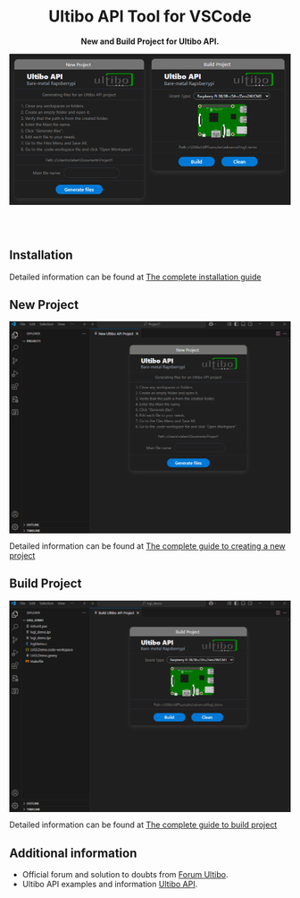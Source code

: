 <h1 align="center">Ultibo API Tool for VSCode</h1>
<p align="center"><strong>New and Build Project for Ultibo API.</strong></p>

<p align="center">
    <img align="center" src="img/Extens.png" width="auto" alt="UltiboAPI">
</p>

<br><br>

## Installation
Detailed information can be found at [The complete installation guide](https://github.com/rcla/Ultibo_API_Tool/blob/master/INSTALLATION.md)


## New Project
<p align="center">
    <img align="center" src="img/NewProj.gif" width="auto" alt="New Project Ultibo API Tool">
</p>

Detailed information can be found at [The complete guide to creating a new project](https://github.com/rcla/Ultibo_API_Tool/blob/master/NEWPROJECT.md)

## Build Project
<p align="center">
    <img align="center" src="img/BuildProj.gif" width="auto" alt="Build Project Ultibo API Tool">
</p>

Detailed information can be found at [The complete guide to build project](https://github.com/rcla/Ultibo_API_Tool/blob/master/BUILDPROJECT.md)


## Additional information

- Official forum and solution to doubts from [Forum Ultibo](https://ultibo.org/forum/index.php).
- Ultibo API examples and information [Ultibo API](https://github.com/ultibohub/API).
